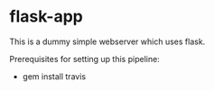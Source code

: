 # flask-app

This is a dummy simple webserver which uses flask.

Prerequisites for setting up this pipeline:

* gem install travis
